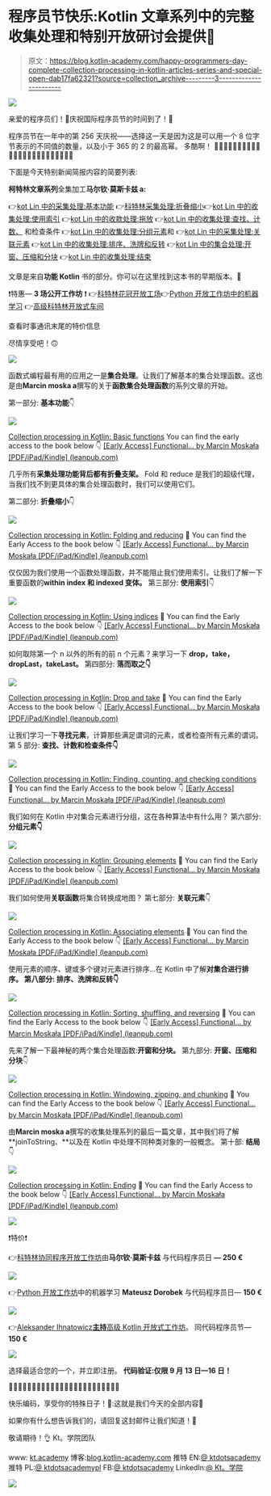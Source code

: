 # 程序员节快乐:Kotlin 文章系列中的完整收集处理和特别开放研讨会提供🥳

> 原文：<https://blog.kotlin-academy.com/happy-programmers-day-complete-collection-processing-in-kotlin-articles-series-and-special-open-dab17fa62321?source=collection_archive---------3----------------------->

[![](img/ef029e5f95348943fd48e929c717dc27.png)](http://kt.academy)

亲爱的程序员们！🙂庆祝国际程序员节的时间到了！🥳

程序员节在一年中的第 256 天庆祝——选择这一天是因为这是可以用一个 8 位字节表示的不同值的数量，以及小于 365 的 2 的最高幂。
多酷啊！
📣📣📣📣📣📣📣📣📣📣📣📣📣📣📣📣📣📣📣📣📣📣📣📣

下面是今天特别新闻简报内容的简要列表:

**柯特林文章系列**全集加工**马尔钦·莫斯卡兹 a:**

👉[kot Lin 中的采集处理:基本功能](https://kt.academy/article/fk-cp-basic)
👉[科特林采集处理:折叠缩小](https://kt.academy/article/fk-cp-fold)👉[kot Lin 中的收集处理:使用索引](https://kt.academy/article/fk-cp-indexed)
👉[kot Lin 中的收款处理:拖放](https://kt.academy/article/fk-cp-drop-take)
👉[kot Lin 中的收集处理:查找、计数、](https://kt.academy/article/fk-cp-find-count) 和检查条件
👉[kot Lin 中的收集处理:分组元素](https://kt.academy/article/fk-cp-grouping)和
👉[kot Lin 中的采集处理:关联元素](https://kt.academy/article/fk-cp-associate)
👉[kot Lin 中的收集处理:排序、洗牌和反转](https://kt.academy/article/fk-cp-sorting)
👉[kot Lin 中的集合处理:开窗、压缩和分块](https://kt.academy/article/fk-cp-windowing)
👉[kot Lin 中的收集处理:结束](https://kt.academy/article/fk-cp-ending)

文章是来自**功能 Kotlin** 书的部分。你可以在这里找到这本书的早期版本。📖

❗特惠— **3 场公开工作坊** ❗
👉[科特林花冠开放工场](https://kt.academy/workshop/coroutines/form/public/coroutinesOct2022/register)👉[Python 开放工作坊中的机器学习](https://kt.academy/workshop/machineLearningPython/form/public/machineLearningPythonOct2022/register)
👉[高级科特林开放式车间](https://kt.academy/workshop/kotlinAdvanced/form/public/advancedKotlinOct2022/register)

查看时事通讯末尾的特价信息

尽情享受吧！🙃

[![](img/9cdf0e05317697d0e0a923d04929735c.png)](http://kt.academy)

函数式编程最有用的应用之一是**集合处理**。让我们了解基本的集合处理函数。这也是由**Marcin moska a**撰写的关于**函数集合处理函数**的系列文章的开始。

第一部分:
**基本功能**👇

[![](img/d5d06a269f3f60defd81315b6ad48fc8.png)](https://kt.academy/article/fk-cp-basic)

[Collection processing in Kotlin: Basic functions](https://kt.academy/article/fk-cp-basic)
You can find the early access to the book below 👇
[[Early Access] Functional… by Marcin Moskała [PDF/iPad/Kindle] (leanpub.com)](https://leanpub.com/kotlin_functional)

几乎所有**采集处理功能背后都有折叠支架。** Fold 和 reduce 是我们的超级代理，当我们找不到更具体的集合处理函数时，我们可以使用它们。

第二部分:
**折叠缩小**👇

[![](img/9e5b99216734653ab5eae9559c960103.png)](https://kt.academy/article/fk-cp-fold)

[Collection processing in Kotlin: Folding and reducing](https://kt.academy/article/fk-cp-fold)
🔻 You can find the Early Access to the book below 👇
[[Early Access] Functional… by Marcin Moskała [PDF/iPad/Kindle] (leanpub.com)](https://leanpub.com/kotlin_functional)

仅仅因为我们使用一个函数处理函数，并不能阻止我们使用索引。让我们了解一下重要函数的**within index 和 indexed 变体。**
第三部分:
**使用索引**👇

[![](img/1ebfb182c74efae2732ddcca4f407aa7.png)](https://kt.academy/article/fk-cp-indexed)

[Collection processing in Kotlin: Using indices](https://kt.academy/article/fk-cp-indexed)
🔻 You can find the Early Access to the book below 👇
[[Early Access] Functional… by Marcin Moskała [PDF/iPad/Kindle] (leanpub.com)](https://leanpub.com/kotlin_functional)

如何取除第一个 n 以外的所有的前 n 个元素？来学习一下 **drop，take，dropLast，takeLast。**
第四部分:
**落而取之👇**

[![](img/c5a6303fc88a1d8deff0604efeaa9215.png)](https://kt.academy/article/fk-cp-drop-take)

[Collection processing in Kotlin: Drop and take](https://kt.academy/article/fk-cp-drop-take)
🔻 You can find the Early Access to the book below 👇
[[Early Access] Functional… by Marcin Moskała [PDF/iPad/Kindle] (leanpub.com)](https://leanpub.com/kotlin_functional)

让我们学习一下**寻找元素**，计算那些满足谓词的元素，或者检查所有元素的谓词。
第 5 部分:
**查找、计数和检查条件👇**

[![](img/48f0bbccb1d6b0ffcf7f1fd25ed32490.png)](https://kt.academy/article/fk-cp-find-count)

[Collection processing in Kotlin: Finding, counting, and checking conditions](https://kt.academy/article/fk-cp-find-count)
🔻 You can find the Early Access to the book below 👇
[[Early Access] Functional… by Marcin Moskała [PDF/iPad/Kindle] (leanpub.com)](https://leanpub.com/kotlin_functional)

我们如何在 Kotlin 中对集合元素进行分组，这在各种算法中有什么用？
第六部分:
**分组元素👇**

[![](img/9bfd267c170bb268727d43ffb4f34515.png)](https://kt.academy/article/fk-cp-grouping)

[Collection processing in Kotlin: Grouping elements](https://kt.academy/article/fk-cp-grouping)
🔻 You can find the Early Access to the book below 👇
[[Early Access] Functional… by Marcin Moskała [PDF/iPad/Kindle] (leanpub.com)](https://leanpub.com/kotlin_functional)

我们如何使用**关联函数**将集合转换成地图？
第七部分:
**关联元素**👇

[![](img/61300e69237c0965f9e6c790c21b9ce0.png)](https://kt.academy/article/fk-cp-associate)

[Collection processing in Kotlin: Associating elements](https://kt.academy/article/fk-cp-associate)
🔻 You can find the Early Access to the book below 👇
[[Early Access] Functional… by Marcin Moskała [PDF/iPad/Kindle] (leanpub.com)](https://leanpub.com/kotlin_functional)

使用元素的顺序、键或多个键对元素进行排序…在 Kotlin 中了解**对集合进行排序。
第八部分:
**排序、洗牌和反转**👇**

[![](img/69648ddd280aee029cea9f40eec824d7.png)](https://kt.academy/article/fk-cp-sorting)

[Collection processing in Kotlin: Sorting, shuffling, and reversing](https://kt.academy/article/fk-cp-sorting)
🔻 You can find the Early Access to the book below 👇
[[Early Access] Functional… by Marcin Moskała [PDF/iPad/Kindle] (leanpub.com)](https://leanpub.com/kotlin_functional)

先来了解一下最神秘的两个集合处理函数:**开窗和分块。**
第九部分:
**开窗、压缩和分块**👇

[![](img/bdf29e346900912a97e8a0663f1f1ed8.png)](https://kt.academy/article/fk-cp-windowing)

[Collection processing in Kotlin: Windowing, zipping, and chunking](https://kt.academy/article/fk-cp-windowing)
🔻 You can find the Early Access to the book below 👇
[[Early Access] Functional… by Marcin Moskała [PDF/iPad/Kindle] (leanpub.com)](https://leanpub.com/kotlin_functional)

由**Marcin moska a**撰写的收集处理系列的最后一篇文章，其中我们将了解 **joinToString、**以及在 Kotlin 中处理不同种类对象的一般概念。
第十部:
**结局**👇

[![](img/bd0a345284c0da4b2096196133c50f14.png)](https://kt.academy/article/fk-cp-ending)

[Collection processing in Kotlin: Ending](https://kt.academy/article/fk-cp-ending)
🔻 You can find the Early Access to the book below 👇
[[Early Access] Functional… by Marcin Moskała [PDF/iPad/Kindle] (leanpub.com)](https://leanpub.com/kotlin_functional)

[![](img/b0f8a0a6dcd76dcce6a88fc2707433db.png)](http://kt.academy)

❗特价❗

👉[科特林协同程序开放工作坊](https://kt.academy/workshop/coroutines/form/public/coroutinesOct2022/register)由**马尔钦·莫斯卡兹**
与代码程序员日 **— 250 €**

[![](img/27dddd81fbcdd90966daa8c8357842f7.png)](https://kt.academy/workshop/coroutines#register)

👉[Python 开放工作坊](https://kt.academy/workshop/machineLearningPython/form/public/machineLearningPythonOct2022/register)中的机器学习 **Mateusz Dorobek**
与代码程序员日— **150 €**

[![](img/8e346a83626882dd55b389e85517f90f.png)](https://kt.academy/workshop/machineLearningPython#register)

👉[Aleksander Ihnatowicz**主持**高级 Kotlin 开放式工作坊](https://kt.academy/workshop/kotlinAdvanced/form/public/advancedKotlinOct2022/register)。
同代码程序员节— **150 €**

[![](img/9e1fefc63a957db7db6e94fa4138d380.png)](https://kt.academy/workshop/kotlinAdvanced#register)

选择最适合您的一个，并立即注册。
**代码验证:仅限 9 月 13 日—16 日！**

🥳🥳🥳🥳🥳🥳🥳🥳🥳🥳🥳🥳🥳🥳🥳🥳🥳🥳🥳🥳🥳🥳🥳🥳

快乐编码，享受你的特殊日子！🥳:这就是我们今天的全部内容🙂

如果你有什么想告诉我们的，请回复这封邮件让我们知道！💌

敬请期待！👌
Kt。学院团队

www: [kt.academy](https://kt.academy/)
博客:[blog.kotlin-academy.com](http://blog.kotlin-academy.com/)
推特 EN:[@ ktdotsacademy](https://twitter.com/ktdotacademy)
推特 PL:[@ ktdotsacademypl](https://twitter.com/ktdotacademyPL)
FB:[@ ktdotsacademy](https://www.facebook.com/KtDotAcademy)
LinkedIn:[@ Kt。学院](https://www.linkedin.com/company/kt-academy/)

[![](img/4546b48f64502dea5d3dea5a194b64f0.png)](http://kt.academy)
